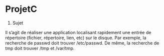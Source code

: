 # ProjetC

1. Sujet

Il s’agit de réaliser une application localisant rapidement une entrée de répertoire (fichier, répertoire, lien, etc) sur le disque. Par exemple, la recherche de passwd doit trouver /etc/passwd. De même, la recherche de tmp doit trouver /tmp et /var/tmp.

